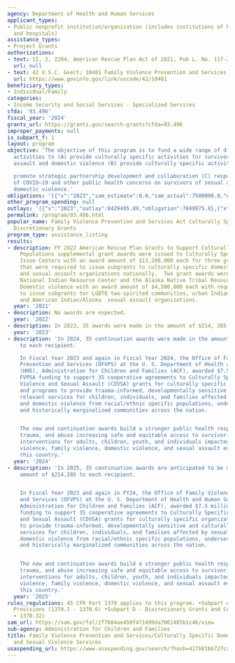 ```yaml
---
agency: Department of Health and Human Services
applicant_types:
- Public nonprofit institution/organization (includes institutions of higher education
  and hospitals)
assistance_types:
- Project Grants
authorizations:
- text: II, 2, 2204, American Rescue Plan Act of 2021, Pub L. No. 117-2.
  url: null
- text: 42 U.S.C. &sect; 10401 Family Violence Prevention and Services Act, et seq.
  url: https://www.govinfo.gov/link/uscode/42/10401
beneficiary_types:
- Individual/Family
categories:
- Income Security and Social Services - Specialized Services
cfda: '93.496'
fiscal_year: '2024'
grants_url: https://grants.gov/search-grants?cfda=93.496
improper_payments: null
is_subpart_f: 1
layout: program
objective: 'The objective of this program is to fund a wide range of discretionary
  activities to (A) provide culturally specific activities for survivors of sexual
  assault and domestic violence (B) provide culturally specific activities to

  promote strategic partnership development and collaboration (C) respond to the impact
  of COVID–19 and other public health concerns on survivors of sexual assault and
  domestic violence.'
obligations: '[{"x":"2023","sam_estimate":0.0,"sam_actual":7500000.0,"usa_spending_actual":8549975.0},{"x":"2024","sam_estimate":0.0,"sam_actual":7500000.0,"usa_spending_actual":0.0},{"x":"2025","sam_estimate":0.0,"sam_actual":7500000.0,"usa_spending_actual":0.0}]'
other_program_spending: null
outlays: '[{"x":"2023","outlay":8429495.89,"obligation":7849975.0},{"x":"2024","outlay":0.0,"obligation":0.0},{"x":"2025","outlay":0.0,"obligation":0.0}]'
permalink: /program/93.496.html
popular_name: Family Violence Prevention and Services Act Culturally Specific Services
  Discretionary Grants
program_type: assistance_listing
results:
- description: FY 2022 American Rescue Plan Grants to Support Culturally Specific
    Populations supplemental grant awards were issued to Culturally Specific Special
    Issue Centers with an award amount of $13,200,000 each for three grant recipients
    that were required to issue subgrants to culturally specific domestic violence
    and sexual assault organizations nationally.  Two grant awards were made to the
    National Indian Resource Center and the Alaska Native Tribal Resource Center on
    Domestic violence with an award amount of $4,500,000 each with requirement that
    to issue subgrants tor LGBTQ two-spirited communities, urban Indian organizations,
    and American Indian/Alaska  sexual assault organizations.
  year: '2021'
- description: No awards are expected.
  year: '2022'
- description: In 2023, 35 awards were made in the amount of $214, 285 to each recipient.
  year: '2023'
- description: 'In 2024, 35 continuation awards were made in the amount of $214,285
    to each recipient.

    In Fiscal Year 2023 and again in Fiscal Year 2024, the Office of Family Violence
    Prevention and Services (OFVPS) at the U. S. Department of Health and Human Services
    (HHS), Administration for Children and Families (ACF), awarded $7.5 million in
    FVPSA funding to support 35 cooperative agreements to Culturally Specific Domestic
    Violence and Sexual Assault (CDVSA) grants for culturally specific organizations
    and programs to provide trauma-informed, developmentally sensitive and culturally
    relevant services for children, individuals, and families affected by sexual assault
    and domestic violence from racial/ethnic specific populations, underserved communities,
    and historically marginalized communities across the nation.


    The new and continuation awards build a stronger public health response to violence,
    trauma, and abuse increasing safe and equitable access to survivor-centered, trauma-informed
    interventions for adults, children, youth, and individuals impacted by dating
    violence, family violence, domestic violence, and sexual assault every day in
    this country.'
  year: '2024'
- description: 'In 2025, 35 continuation awards are anticipated to be made in the
    amount of $214,285 to each recipient.


    In Fiscal Year 2023 and again in FY24, the Office of Family Violence Prevention
    and Services (OFVPS) at the U. S. Department of Health and Human Services (HHS),
    Administration for Children and Families (ACF), awarded $7.5 million in FVPSA
    funding to support 35 cooperative agreements to Culturally Specific Domestic Violence
    and Sexual Assault (CDVSA) grants for culturally specific organizations and programs
    to provide trauma-informed, developmentally sensitive and culturally relevant
    services for children, individuals, and families affected by sexual assault and
    domestic violence from racial/ethnic specific populations, underserved communities,
    and historically marginalized communities across the nation.


    The new and continuation awards build a stronger public health response to violence,
    trauma, and abuse increasing safe and equitable access to survivor-centered, trauma-informed
    interventions for adults, children, youth, and individuals impacted by dating
    violence, family violence, domestic violence, and sexual assault every day in
    this country.'
  year: '2025'
rules_regulations: 45 CFR Part 1370 applies to this program. •Subpart A - General
  Provisions (1370.1 - 1370.6) •Subpart D - Discretionary Grants and Contracts (1370.30
  - 1370.32)
sam_url: https://sam.gov/fal/2f7684ae450f471499da7061485b1c46/view
sub-agency: Administration for Children and Families
title: Family Violence Prevention and Services/Culturally Specific Domestic Violence
  and Sexual Violence Services
usaspending_url: https://www.usaspending.gov/search/?hash=417b81bb727ca5b98e5e927bb2f29b08
---
```

